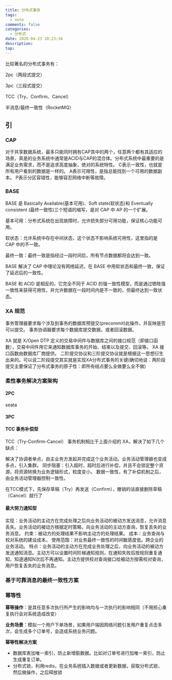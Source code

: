 ```yaml
---
title: 分布式事务
tags:
  - note
comments: false
categories:
  - 分布式
date: 2020-04-23 10:23:34
description:
top:
---
```


比较著名的分布式事务有：

2pc（两段式提交）

3pc（三段式提交）

TCC（Try、Confirm、Cancel）

半消息/最终一致性（RocketMQ）

## 引

### CAP

对于共享数据系统，最多只能同时拥有CAP其中的两个，任意两个都有其适应的场景，真是的业务系统中通常是ACID与CAP的混合体。分布式系统中最重要的是满足业务需求，而不是追求高度抽象，绝对的系统特性。
C表示一致性，也就是所有用户看到的数据是一样的。
A表示可用性，是指总能找到一个可用的数据副本。
P表示分区容错性，能够容忍网络中断等故障。


### BASE

BASE 是 Basically Available(基本可用)、Soft state(软状态)和 Eventually consistent (最终一致性)三个短语的缩写，是对 CAP 中 AP 的一个扩展。

基本可用：分布式系统在出现故障时，允许损失部分可用功能，保证核心功能可用。

软状态：允许系统中存在中间状态，这个状态不影响系统可用性，这里指的是 CAP 中的不一致。

最终一致：最终一致是指经过一段时间后，所有节点数据都将会达到一致。

BASE 解决了 CAP 中理论没有网络延迟，在 BASE 中用软状态和最终一致，保证了延迟后的一致性。

BASE 和 ACID 是相反的，它完全不同于 ACID 的强一致性模型，而是通过牺牲强一致性来获得可用性，并允许数据在一段时间内是不一致的，但最终达到一致状态。

### XA 规范

事务管理器要求每个涉及到事务的数据库预提交(precommit)此操作，并反映是否可以提交。
事务协调器要求每个数据库提交数据，或者回滚数据。

XA 就是 X/Open DTP 定义的交易中间件与数据库之间的接口规范（即接口函数），交易中间件用它来通知数据库事务的开始、结束以及提交、回滚等。 XA 接口函数由数据库厂商提供。
二阶提交协议和三阶提交协议就是根据这一思想衍生出来的。可以说二阶段提交其实就是实现XA分布式事务的关键(确切地说：两阶段提交主要保证了分布式事务的原子性：即所有结点要么全做要么全不做)

### 柔性事务解决方案架构

#### 2PC

seata

#### 3PC

#### TCC 事务补偿型

TCC（Try-Confirm-Cancel） 事务机制相比于上面介绍的 XA，解决了如下几个缺点：

解决了协调者单点，由主业务方发起并完成这个业务活动。业务活动管理器也变成多点，引入集群。
同步阻塞：引入超时，超时后进行补偿，并且不会锁定整个资源，将资源转换为业务逻辑形式，粒度变小。
数据一致性，有了补偿机制之后，由业务活动管理器控制一致性。

在TCC模式下，先保存草稿（Try）再发送（Confirm），撤销的话直接删除草稿（Cancel）就行了

#### 最大努力通知型

实现：业务活动的主动方在完成处理之后向业务活动的被动方发送消息，允许消息丢失。业务活动的被动方根据定时策略，向业务活动的主动方查询，恢复丢失的业务消息。
约束：被动方的处理结果不影响主动方的处理结果。
成本：业务查询与校对系统的建设成本。
使用范围：对业务最终一致性的时间敏感度低。跨企业的业务活动。
特点：业务活动的主动方在完成业务处理之后，向业务活动的被动方发送通知消息。主动方可以设置时间阶梯通知规则，在通知失败后按规则重复通知，知道通知N次后不再通知。主动方提供校对查询接口给被动方按需校对查询，用户恢复丢失的业务消息。


### 基于可靠消息的最终一致性方案

### 幂等性

**幂等操作**：是其任意多次执行所产生的影响均与一次执行的影响相同（不用担心重复执行会对系统造成改变）

**业务场景**：模拟一个用户下单场景，如果用户端因网络问题引发用户重复点击多次，会生成多个订单号，会造成系统业务问题。

**幂等性解决方案**
* 数据库表加唯一索引，防止新增脏数据。比如对订单号进行加唯一索引，防止生成重复订单。
* 分布式锁，利用redis，在业务系统插入数据或者更新数据，获取分布式锁，然后做操作，之后释放锁


